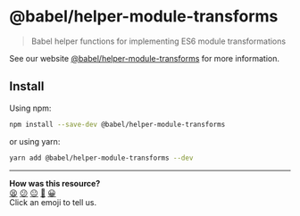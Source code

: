 # @babel/helper-module-transforms

> Babel helper functions for implementing ES6 module transformations

See our website [@babel/helper-module-transforms](https://babeljs.io/docs/en/babel-helper-module-transforms) for more information.

## Install

Using npm:

```sh
npm install --save-dev @babel/helper-module-transforms
```

or using yarn:

```sh
yarn add @babel/helper-module-transforms --dev
```


<!-- BEGIN GENERATED SECTION DO NOT EDIT -->

---

**How was this resource?**  
[😫](https://airtable.com/shrUJ3t7KLMqVRFKR?prefill_Repository=makersacademy/javascript-web-applications&prefill_File=resources/example-4/node_modules/@babel/helper-module-transforms/README.md&prefill_Sentiment=😫) [😕](https://airtable.com/shrUJ3t7KLMqVRFKR?prefill_Repository=makersacademy/javascript-web-applications&prefill_File=resources/example-4/node_modules/@babel/helper-module-transforms/README.md&prefill_Sentiment=😕) [😐](https://airtable.com/shrUJ3t7KLMqVRFKR?prefill_Repository=makersacademy/javascript-web-applications&prefill_File=resources/example-4/node_modules/@babel/helper-module-transforms/README.md&prefill_Sentiment=😐) [🙂](https://airtable.com/shrUJ3t7KLMqVRFKR?prefill_Repository=makersacademy/javascript-web-applications&prefill_File=resources/example-4/node_modules/@babel/helper-module-transforms/README.md&prefill_Sentiment=🙂) [😀](https://airtable.com/shrUJ3t7KLMqVRFKR?prefill_Repository=makersacademy/javascript-web-applications&prefill_File=resources/example-4/node_modules/@babel/helper-module-transforms/README.md&prefill_Sentiment=😀)  
Click an emoji to tell us.

<!-- END GENERATED SECTION DO NOT EDIT -->
